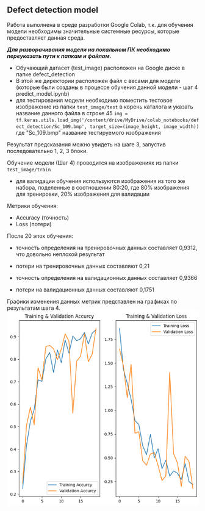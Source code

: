 ## Defect detection model

Работа выполнена в среде разработки Google Colab, т.к. для обучения модели необходимы значительные системные ресурсы, которые предоставляет данная среда.

 ***Для разворачивания модели на локальном ПК необходимо переуказать пути к папкам и файлам.***
- Обучающий датасет (test_image) расположен на Google диске в папке defect_detection
- В этой же директории расположен файл с весами для модели (которые были созданы в процессе обучения данной модели - шаг 4 predict_model.ipynb)
- для тестирования модели необходимо поместить тестовое изображение из папки `test_image/test` в корень каталога и указать название данного файла в строке 45
  `img = tf.keras.utils.load_img('/content/drive/MyDrive/colab_notebooks/defect_detection/Sc_109.bmp', target_size=(image_height, image_width))`
  где "Sc_109.bmp" название тестируемого изображения

Результат предсказания можно увидеть на шаге 3, запустив последовательно 1, 2, 3 блоки.

Обучение модели (Шаг 4) проводится на изображениях из папки `test_image/train`

- для валидации обучения используются изображения из того же набора, поделенные в соотношении 80:20, где 80% изображения для тренировки, 20% изображения для валидации

Метрики обучения:

- Accuracy (точность)
- Loss (потери)

После 20 эпох обучения:

- точность определения на тренировочных данных составляет 0,9312, что довольно неплохой результат
- потери на тренировочных данных составляют 0,21

- точность определения на валидационных данных составляет 0,9366
- потери на валидационных данных составляют 0,1751

Графики изменения данных метрик представлен на графиках по результатам шага 4.
![Accuracy&loss](Accuracy&loss.png)

